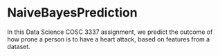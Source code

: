 # NaiveBayesPrediction

In this Data Science COSC 3337 assignment,
we predict the outcome of how prone a person is to have a heart attack,
based on features from a dataset.
